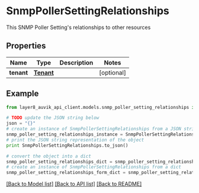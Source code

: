 # SnmpPollerSettingRelationships

This SNMP Poller Setting's relationships to other resources

## Properties
Name | Type | Description | Notes
------------ | ------------- | ------------- | -------------
**tenant** | [**Tenant**](Tenant.md) |  | [optional] 

## Example

```python
from layer8_auvik_api_client.models.snmp_poller_setting_relationships import SnmpPollerSettingRelationships

# TODO update the JSON string below
json = "{}"
# create an instance of SnmpPollerSettingRelationships from a JSON string
snmp_poller_setting_relationships_instance = SnmpPollerSettingRelationships.from_json(json)
# print the JSON string representation of the object
print SnmpPollerSettingRelationships.to_json()

# convert the object into a dict
snmp_poller_setting_relationships_dict = snmp_poller_setting_relationships_instance.to_dict()
# create an instance of SnmpPollerSettingRelationships from a dict
snmp_poller_setting_relationships_form_dict = snmp_poller_setting_relationships.from_dict(snmp_poller_setting_relationships_dict)
```
[[Back to Model list]](../README.md#documentation-for-models) [[Back to API list]](../README.md#documentation-for-api-endpoints) [[Back to README]](../README.md)


